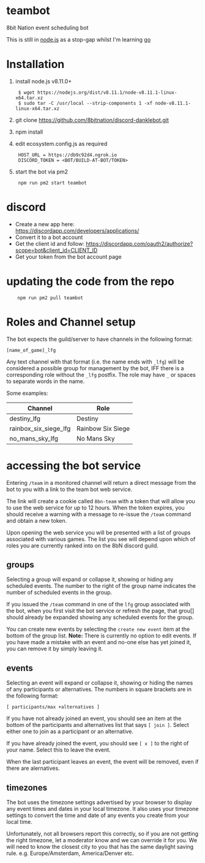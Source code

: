 # teambot

8bit Nation event scheduling bot

This is still in [node.js](http://nodejs.org) as a stop-gap whilst I'm learning [go](http://golang.org)

# Installation

1. install node.js v8.11.0+

        $ wget https://nodejs.org/dist/v8.11.1/node-v8.11.1-linux-x64.tar.xz
        $ sudo tar -C /usr/local --strip-components 1 -xf node-v8.11.1-linux-x64.tar.xz 

2. git clone https://github.com/8bitnation/discord-danklebot.git
3. npm install
4. edit ecosystem.config.js as required

        HOST_URL = https://db9c92d4.ngrok.io
        DISCORD_TOKEN = <BOT/BUILD-AT-BOT/TOKEN>

5. start the bot via pm2 

        npm run pm2 start teambot

# discord

- Create a new app here: https://discordapp.com/developers/applications/
- Convert it to a bot account
- Get the client id and follow: https://discordapp.com/oauth2/authorize?scope=bot&client_id=CLIENT_ID
- Get your token from the bot account page

# updating the code from the repo

        npm run pm2 pull teambot

# Roles and Channel setup

The bot expects the guild/server to have channels in the following format:

    [name_of_game]_lfg

Any text channel with that format (i.e. the name ends with `_lfg`) will be considered
a possible group for management by the bot, IFF there is a corresponding role without the
`_lfg` postfix.  The role may have `_` or spaces to separate words in the name. 

Some examples:

| Channel               | Role              |
| --------------------- | ----------------- |
| destiny_lfg           | Destiny           |
| rainbox_six_siege_lfg | Rainbow Six Siege |
| no_mans_sky_lfg       | No Mans Sky       |


# accessing the bot service

Entering `/team` in a monitored channel will return a direct message from the bot to you with a link to the team bot web service.

The link will create a cookie called `8bn-team` with a token that will allow you to use the web service for up to 12 hours.  When the token expires, you should receive a warning with a message to re-issue the `/team` command and obtain a new token.

Upon opening the web service you will be presented with a list of groups associated with various games.  The list you see will depend upon which of roles you are currently ranked into on the 8bN discord guild.

## groups

Selecting a group will expand or collapse it, showing or hiding any scheduled events.  The number to the right of the group name indicates the number of scheduled events in the group.

If you issued the `/team` command in one of the `lfg` group associated with the bot, when you first visit the bot service or refresh the page, that grou[] should already be expanded showing any scheduled events for the group.

You can create new events by selecting the `create new event` item at the bottom of the group list.  **Note:** There is currently no option to edit events.  If you have made a mistake with an event and no-one else has yet joined it, you can remove it by simply leaving it.

## events

Selecting an event will expand or collapse it, showing or hiding the names of any participants or alternatives.  The numbers in square brackets are in the following format:

`[ participants/max +alternatives ]`

If you have not already joined an event, you should see an item at the bottom of the participants and alternatives list that says `[ join ]`.  Select either one to join as a participant or an alternative.

If you have already joined the event, you should see `[ x ]` to the right of your name.  Select this to leave the event.

When the last participant leaves an event, the event will be removed, even if there are alernatives.

## timezones

The bot uses the timezone settings advertised by your browser to display any event times and dates in your local timezone.  It also uses your timezone settings to convert the time and date of any events you create from your local time.

Unfortunately, not all browsers report this correctly, so if you are not getting the right timezone, let a moderator know and we can override it for you.  We will need to know the closest city to you that has the same daylight saving rule. e.g. Europe/Amsterdam, America/Denver etc.


